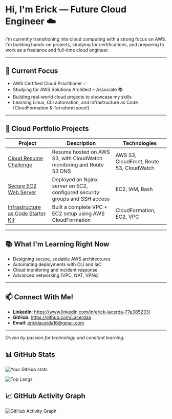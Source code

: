 # Hi, I'm Erick — Future Cloud Engineer ☁️

I'm currently transitioning into cloud computing with a strong focus on AWS.  
I'm building hands-on projects, studying for certifications, and preparing to work as a freelance and full-time cloud engineer.

---

## 🔧 Current Focus
- AWS Certified Cloud Practitioner ✅
- Studying for AWS Solutions Architect – Associate 📚
- Building real-world cloud projects to showcase my skills
- Learning Linux, CLI automation, and Infrastructure as Code (CloudFormation & Terraform soon!)

---

## 🚀 Cloud Portfolio Projects
| Project | Description | Technologies |
|--------|-------------|--------------|
| [Cloud Resume Challenge](https://github.com/Lacerdaa/cloud-resume-project) | Resume hosted on AWS S3, with CloudWatch monitoring and Route 53 DNS | AWS S3, CloudFront, Route 53, CloudWatch |
| [Secure EC2 Web Server](https://github.com/Lacerdaa/ec2-nginx-project) | Deployed an Nginx server on EC2, configured security groups and SSH access | EC2, IAM, Bash |
| [Infrastructure as Code Starter Kit](https://github.com/Lacerdaa/cloudformation-starter) | Built a complete VPC + EC2 setup using AWS CloudFormation | CloudFormation, EC2, VPC |

---

## 📚 What I'm Learning Right Now
- Designing secure, scalable AWS architectures
- Automating deployments with CLI and IaC
- Cloud monitoring and incident response
- Advanced networking (VPC, NAT, VPNs)

---

## 📫 Connect With Me!
- **LinkedIn**: https://www.linkedin.com/in/erick-lacerda-77a385233/
- **GitHub**: https://github.com/Lacerdaa
- **Email**: ericklacerda16@gmail.com

---

*Driven by passion for technology and constant learning.*

## 📊 GitHub Stats

![Your GitHub stats](https://github-readme-stats.vercel.app/api?username=Lacerdaa&show_icons=true&theme=default)

![Top Langs](https://github-readme-stats.vercel.app/api/top-langs/?username=Lacerdaa&layout=compact)

## 📈 GitHub Activity Graph

![GitHub Activity Graph](https://github-readme-activity-graph.cyclic.app/graph?username=Lacerdaa&theme=default)

